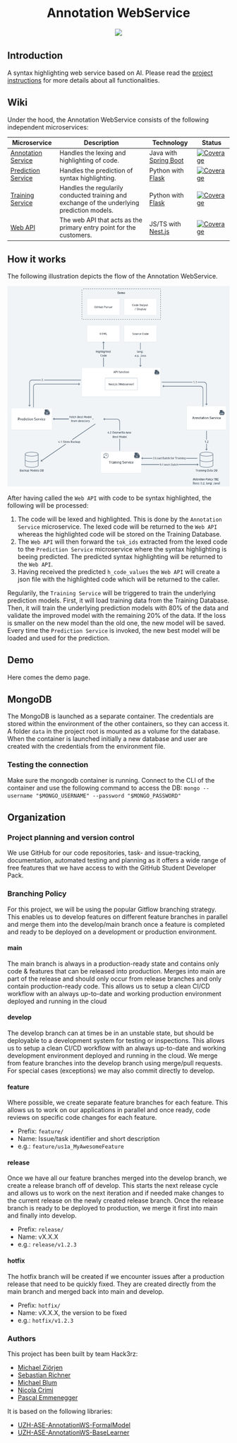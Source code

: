 <h1 align="center">
  Annotation WebService
  <br>
</h1>
<p align="center">
  <!--<a href="https://github.com/Hack3rz-Official/annotation-web-service/actions">
    <img src="https://github.com/Hack3rz-Official/annotation-web-service/workflows/Deploy%20Project/badge.svg">
  </a>-->
  <a href="https://sonarcloud.io/organizations/hack3rz-official/projects">
    <img width="150" src="https://sonarcloud.io/images/project_badges/sonarcloud-white.svg">
  </a>
</p>

## Introduction
A syntax highlighting web service based on AI. Please read the [project instructions](https://seal-uzh.notion.site/Annotation-WebService-b9621a3b1b5943cba21ede82d2fcbfe3) for more details about all functionalities. 

## Wiki
Under the hood, the Annotation WebService consists of the following independent microservices:

| Microservice             | Description                                                                | Technology | Status |
|--------------------|----------------------------------------------------------------------------|------------|--------|
| [Annotation Service]() | Handles the lexing and highlighting of code. | Java with [Spring Boot](https://github.com/spring-projects/spring-boot)|[![Coverage](https://sonarcloud.io/api/project_badges/measure?project=annotation-service&metric=coverage)](https://sonarcloud.io/summary/new_code?id=annotation-service)|
| [Prediction Service]()  | Handles the prediction of syntax highlighting.         | Python with [Flask](https://github.com/pallets/flask) | [![Coverage](https://sonarcloud.io/api/project_badges/measure?project=prediction-service&metric=coverage)](https://sonarcloud.io/summary/new_code?id=prediction-service)|
| [Training Service]()   | Handles the regularily conducted training and exchange of the underlying prediction models.         | Python with [Flask](https://github.com/pallets/flask) | [![Coverage](https://sonarcloud.io/api/project_badges/measure?project=training-service&metric=coverage)](https://sonarcloud.io/summary/new_code?id=training-service)|
| [Web API]()          | The web API that acts as the primary entry point for the customers.        | JS/TS with [Nest.js](https://github.com/nestjs/nest) | [![Coverage](https://sonarcloud.io/api/project_badges/measure?project=web-api-service&metric=coverage)](https://sonarcloud.io/summary/new_code?id=web-api-service)|


## How it works
The following illustration depicts the flow of the Annotation WebService.

![Architecture](./architecture.png)

After having called the `Web API` with code to be syntax highlighted, the following will be processed:
1. The code will be lexed and highlighted. This is done by the `Annotation Service` microservice. The lexed code will be returned to the `Web API` whereas the highlighted code will be stored on the Training Database.
2. The `Web API` will then forward the `tok_ids` extracted from the lexed code to the `Prediction Service` microservice where the syntax highlighting is beeing predicted. The predicted syntax highlighting will be returned to the `Web API`.
3. Having received the predicted `h_code_values` the `Web API` will create a json file with the highlighted code which will be returned to the caller.

Regularily, the `Training Service` will be triggered to train the underlying prediction models. First, it will load training data from the Training Database. Then, it will train the underlying prediction models with 80% of the data and validate the improved model with the remaining 20% of the data. If the loss is smaller on the new model than the old one, the new model will be saved. Every time the `Prediction Service` is invoked, the new best model will be loaded and used for the prediction.

## Demo
Here comes the demo page.

## MongoDB
The MongoDB is launched as a separate container. The credentials are stored within the environment of the other containers, so they can access it.
A folder `data` in the project root is mounted as a volume for the database. 
When the container is launched initially a new database and user are created with the credentials from the environment file.

### Testing the connection
Make sure the mongodb container is running. Connect to the CLI of the container and use the following command to access the DB:
`mongo --username "$MONGO_USERNAME" --password "$MONGO_PASSWORD"`

## Organization

 

### Project planning and version control
We use GitHub for our code repositories, task- and issue-tracking, documentation, automated testing and planning as it offers a wide range of free features that we have access to with the GitHub Student Developer Pack. 


### Branching Policy

For this project, we will be using the popular Gitflow branching strategy. This enables us to develop features on different feature branches in parallel and merge them into the develop/main branch once a feature is completed and ready to be deployed on a development or production environment.

#### main

The main branch is always in a production-ready state and contains only code & features that can be released into production. Merges into main are part of the release and should only occur from release branches and only contain production-ready code. This allows us to setup a clean CI/CD workflow with an always up-to-date and working production environment deployed and running in the cloud

#### develop

The develop branch can at times be in an unstable state, but should be deployable to a development system for testing or inspections. This allows us to setup a clean CI/CD workflow with an always up-to-date and working development environment deployed and running in the cloud. We merge from feature branches into the develop branch using merge/pull requests. For special cases (exceptions) we may also commit directly to develop.

#### feature

Where possible, we create separate feature branches for each feature. This allows us to work on our applications in parallel and once ready, code reviews on specific code changes for each feature.


- Prefix: `feature/`
- Name: Issue/task identifier and short description
- e.g.: `feature/us1a_MyAwesomeFeature`

#### release

Once we have all our feature branches merged into the develop branch, we create a release branch off of develop. This starts the next release cycle and allows us to work on the next iteration and if needed make changes to the current release on the newly created release branch. Once the release branch is ready to be deployed to production, we merge it first into main and finally into develop.

- Prefix: `release/`
- Name: vX.X.X
- e.g.: `release/v1.2.3`

#### hotfix

The hotfix branch will be created if we encounter issues after a production release that need to be quickly fixed. They are created directly from the main branch and merged back into main and develop.

- Prefix: `hotfix/`
- Name: vX.X.X, the version to be fixed
- e.g.: `hotfix/v1.2.3`


### Authors

This project has been built by team Hack3rz:

- [Michael Ziörjen](https://github.com/miczed)
- [Sebastian Richner](https://github.com/SRichner)
- [Michael Blum](https://github.com/admi22)
- [Nicola Crimi](https://github.com/ncrimi)
- [Pascal Emmenegger](https://github.com/pemmenegger)

It is based on the following libraries:
- [UZH-ASE-AnnotationWS-FormalModel](https://github.com/MEPalma/UZH-ASE-AnnotationWS-FormalModel)
- [UZH-ASE-AnnotationWS-BaseLearner](https://github.com/MEPalma/UZH-ASE-AnnotationWS-BaseLearner)

